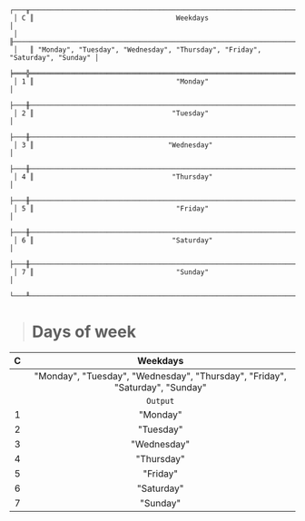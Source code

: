 ```text
 ┌───╥──────────────────────────────────────────────────────────────────────────────┐
 │ C ║                                   Weekdays                                   │
 │   ╟──────────────────────────────────────────────────────────────────────────────┤
 │   ║ "Monday", "Tuesday", "Wednesday", "Thursday", "Friday", "Saturday", "Sunday" │
 ╞═══╬══════════════════════════════════════════════════════════════════════════════╡
 │ 1 ║                                   "Monday"                                   │
 ├───╫──────────────────────────────────────────────────────────────────────────────┤
 │ 2 ║                                  "Tuesday"                                   │
 ├───╫──────────────────────────────────────────────────────────────────────────────┤
 │ 3 ║                                 "Wednesday"                                  │
 ├───╫──────────────────────────────────────────────────────────────────────────────┤
 │ 4 ║                                  "Thursday"                                  │
 ├───╫──────────────────────────────────────────────────────────────────────────────┤
 │ 5 ║                                   "Friday"                                   │
 ├───╫──────────────────────────────────────────────────────────────────────────────┤
 │ 6 ║                                  "Saturday"                                  │
 ├───╫──────────────────────────────────────────────────────────────────────────────┤
 │ 7 ║                                   "Sunday"                                   │
 └───╨──────────────────────────────────────────────────────────────────────────────┘
```

> # Days of week

| C |                                   Weekdays                                   |
|:-:|:----------------------------------------------------------------------------:|
|   | "Monday", "Tuesday", "Wednesday", "Thursday", "Friday", "Saturday", "Sunday" |
|   |                                   `Output`                                   |
| 1 |                                   "Monday"                                   |
| 2 |                                  "Tuesday"                                   |
| 3 |                                 "Wednesday"                                  |
| 4 |                                  "Thursday"                                  |
| 5 |                                   "Friday"                                   |
| 6 |                                  "Saturday"                                  |
| 7 |                                   "Sunday"                                   |
